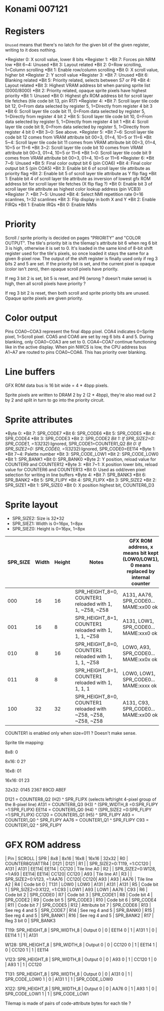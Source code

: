 # Konami 007121

# Registers

`Unused` means that there's no latch for the given bit of the given register, writing to it does nothing.

 *Register 0: X scroll value, lower 8 bits
 *Register 1:
  *Bit 7: Forces pin NRM low
  *Bit 6~4: Unused
  *Bit 3: Layout related
  *Bit 2: 0=Row scrolling, 1=Column scrolling
  *Bit 1: Enable row/column scrolling
  *Bit 0: X scroll value, higher bit
 *Register 2: Y scroll value
 *Register 3:
  *Bit 7: Unused
  *Bit 6: Blanking related
  *Bit 5: Priority related, selects between S7 or P8
  *Bit 4: Layout related
  *Bit 3: Highest VRAM address bit when parsing sprite list ($0000/$8000)
  *Bit 2: Priority related, opaque sprite pixels have highest priority
  *Bit 1: Unused
  *Bit 0: Highest gfx ROM address bit for scroll layer tile fetches (tile code bit 13, pin R17)
 *Register 4:
  *Bit 7: Scroll layer tile code bit 12, 0=From data selected by register 5, 1=Directly from register 4 bit 3
  *Bit 6: Scroll layer tile code bit 11, 0=From data selected by register 5, 1=Directly from register 4 bit 2
  *Bit 5: Scroll layer tile code bit 10, 0=From data selected by register 5, 1=Directly from register 4 bit 1
  *Bit 4: Scroll layer tile code bit 9, 0=From data selected by register 5, 1=Directly from register 4 bit 0
  *Bit 3~0: See above.
 *Register 5:
  *Bit 7~6: Scroll layer tile code bit 12 comes from VRAM attribute bit 00=3, 01=4, 10=5 or 11=6
  *Bit 5~4: Scroll layer tile code bit 11 comes from VRAM attribute bit 00=3, 01=4, 10=5 or 11=6
  *Bit 3~2: Scroll layer tile code bit 10 comes from VRAM attribute bit 00=3, 01=4, 10=5 or 11=6
  *Bit 1~0: Scroll layer tile code bit 9 comes from VRAM attribute bit 00=3, 01=4, 10=5 or 11=6
 *Register 6:
  *Bit 7~6: Unused
  *Bit 5: Final color output bit 6 (pin COA6)
  *Bit 4: Final color output bit 5 (pin COA5)
  *Bit 3: Enable bit 6 of scroll layer tile attribute as priority flag
  *Bit 2: Enable bit 5 of scroll layer tile attribute as Y flip flag
  *Bit 1: Enable bit 4 of scroll layer tile attribute as inversion of lowest gfx ROM address bit for scroll layer tile fetches (X flip flag ?)
  *Bit 0: Enable bit 3 of scroll layer tile attribute as highest color lookup address (pin VCB3)
 *Register 7:
  *Bit 7~5: Unused
  *Bit 4: Select NMI repetition rate 0=16 scanlines, 1=32 scanlines
  *Bit 3: Flip display in both X and Y
  *Bit 2: Enable FIRQs
  *Bit 1: Enable IRQs
  *Bit 0: Enable NMIs
  
# Priority

Scroll / sprite priority is decided on pages "PRIORITY" and "COLOR OUTPUT".
The tile's priority bit is the tilemap's attribute bit 6 when reg 6 bit 3 is high, otherwise it is set to 0.
It's loaded in the same kind of 8-bit shift register used for the tile's pixels, so once loaded it stays the same for a given 8-pixel row.
The output of the shift register is finally used only if reg 3 bits 2 and 5 are set.
If the priority bit is set, and the current pixel is opaque (color isn't zero), then opaque scroll pixels have priority.

If reg 3 bit 2 is set, bit 5 is reset, and P6 (wrong ? doesn't make sense) is high, then all scroll pixels have priority ?

If reg 3 bit 2 is reset, then both scroll and sprite priority bits are unused. Opaque sprite pixels are given priority.

# Color output

Pins COA0~COA3 represent the final 4bpp pixel. COA4 indicates 0=Sprite pixel, 1=Scroll pixel. COA5 and COA6 are set by reg 6 bits 4 and 5.
During blanking, only COA0~COA3 are set to 0. COA4~COA7 continue functioning like in the active display.
When pin NWCS is low, the CPU address bus A1~A7 are routed to pins COA0~COA6. This has priority over blanking.

# Line buffers

GFX ROM data bus is 16 bit wide = 4 * 4bpp pixels.

Sprite pixels are written to DRAM 2 by 2 (2 * 4bpp), they're also read out 2 by 2 and split in turn to go into the priority circuit.

# Sprite attributes

 *Byte 0:
  *Bit 7: SPR_CODE7
  *Bit 6: SPR_CODE6
  *Bit 5: SPR_CODE5
  *Bit 4: SPR_CODE4
  *Bit 3: SPR_CODE3
  *Bit 2: SPR_CODE2
  *Bit 1: If SPR_SIZE2=0: SPR_CODE1, =1(32*32):Ignored, SPR_CODE1=COUNTER1_Q2
  *Bit 0: If SPR_SIZE2=0: SPR_CODE0, =1(32*32):Ignored, SPR_CODE0=EE114
 *Byte 1:
  *Bit 7~4: Palette number
  *Bit 3: SPR_CODE_LOW1
  *Bit 2: SPR_CODE_LOW0
  *Bit 1: SPR_BANK1
  *Bit 0: SPR_BANK0
 *Byte 2: Y position, reload value for COUNTER9 and COUNTER12
 *Byte 3:
  *Bit 7~1: X position lower bits, reload value for COUNTER6 and COUNTER13
  *Bit 0: Used as odd/even pixel selection for writing in line buffers
 *Byte 4:
  *Bit 7: SPR_BANK3
  *Bit 6: SPR_BANK2
  *Bit 5: SPR_FLIPY
  *Bit 4: SPR_FLIPX
  *Bit 3: SPR_SIZE2
  *Bit 2: SPR_SIZE1
  *Bit 1: SPR_SIZE0
  *Bit 0: X position highest bit, COUNTER6_D3

# Sprite layout

* SPR_SIZE2: Size is 32*32
* SPR_SIEZ1: Width is 0=16px, 1=8px
* SPR_SIEZ0: Height is 0=16px, 1=8px

| SPR_SIZE | Width | Height | Notes | GFX ROM address, x means bit kept (LOW0/LOW1), 0 means replaced by internal counter
|----------|-------|--------|---------------------------------------------------------------|-------------------|
| 000      | 16    | 16     | SPR_HEIGHT_8=0, COUNTER1 reloaded with 1, 1, ~Z58, ~Z58       | A131, AA76, SPR_CODE0... MAME:xx00 ok
| 001      | 16    | 8      | SPR_HEIGHT_8=1, COUNTER1 reloaded with 1, 1, 1, ~Z58          | A131, LOW1, SPR_CODE0... MAME:xxx0 ok
| 010      | 8     | 16     | SPR_HEIGHT_8=0, COUNTER1 reloaded with 1, 1, 1, ~Z58          | LOW0, A93, SPR_CODE0...  MAME:xx0x ok
| 011      | 8     | 8      | SPR_HEIGHT_8=1, COUNTER1 reloaded with 1, 1, 1, 1             | LOW0, LOW1, SPR_CODE0... MAME:xxxx ok
| 100      | 32    | 32     | SPR_HEIGHT_8=0, COUNTER1 reloaded with ~Z58, ~Z58, ~Z58, ~Z58 | A131, C93, SPR_CODE0...  MAME:xx00 ok

COUNTER1 is enabled only when size=011 ? Doesn't make sense.

Sprite tile mapping:

8x8:
0

8x16:
0
2?

16x8:
01

16x16:
01
23

32x32:
0145
2367
89CD
ABEF

D121 =  COUNTER8_Q2 (H2) ^ SPR_FLIPX (selects left/right 4-pixel group of the 8-pixel line)
A131 =  COUNTER8_Q3 (H3) ^ (SPR_WIDTH_8 =0:SPR_FLIPY =1:SPR_FLIPX)
EE114 = COUNTER5_Q0 (H4) ^ (SPR_SIZE2 =0:SPR_FLIPY =1:SPR_FLIPX)
CC120 = COUNTER5_Q1 (H5) ^ SPR_FLIPY
A93 =   COUNTER1_Q0 ^ SPR_FLIPY
AA76 =  COUNTER1_Q1 ^ SPR_FLIPY
C93 =   COUNTER1_Q2 ^ SPR_FLIPY

# GFX ROM address

| Pin | SCROLL             | SPR                        | 8x8  | 8x16 | 16x8 | 16x16 | 32x32
| R0  | COUNTER8Q1/ATTR4   | D121                       | D121
| R1  |                    | SPR_SIZE2=0:T119, =1:CC120 | A131 | A131 | EE114| EE114 | CC120 | Tile line A0
| R2  |                    | SPR_SIZE2=0:W128, =1:A93   | EE114| EE114| CC120| CC120 | A93   | Tile line A1
| R3  |                    | SPR_SIZE2=0:V123, =1:AA76  | CC120| CC120| A93  | A93   | AA76  | Tile line A2
| R4  | Code bit 0         | T131                       | LOW0 | LOW0 | A131 | A131  | A131
| R5  | Code bit 1         | SPR_SIZE2=0:X122, =1:C93   | LOW1 | A93  | LOW1 | AA76  | C93
| R6  | Code bit 2         | SPR_CODE0
| R7  | Code bit 3         | SPR_CODE1
| R8  | Code bit 4         | SPR_CODE2
| R9  | Code bit 5         | SPR_CODE3
| R10 | Code bit 6         | SPR_CODE4
| R11 | Code bit 7         | SPR_CODE5
| R12 | Attribute bit 7    | SPR_CODE6
| R13 | See reg 4 and 5    | SPR_CODE7
| R14 | See reg 4 and 5    | SPR_BANK0
| R15 | See reg 4 and 5    | SPR_BANK1
| R16 | See reg 4 and 5    | SPR_BANK2
| R17 | Reg 3 bit 0        | SPR_BANK3

T119:
SPR_HEIGHT_8 | SPR_WIDTH_8 | Output
0            | 0     | EE114
0            | 1     | A131
1            | 0     | EE114
1            | 1     | A131

W128:
SPR_HEIGHT_8 | SPR_WIDTH_8 | Output
0            | 0     | CC120
0            | 1     | EE114
1            | 0     | CC120
1            | 1     | EE114

V123:
SPR_HEIGHT_8 | SPR_WIDTH_8 | Output
0            | 0     | A93
0            | 1     | CC120
1            | 0     | A93
1            | 1     | CC120

T131:
SPR_HEIGHT_8 | SPR_WIDTH_8 | Output
0            | 0     | A131
0            | 1     | SPR_CODE_LOW0
1            | 0     | A131
1            | 1     | SPR_CODE_LOW0

X122:
SPR_HEIGHT_8 | SPR_WIDTH_8 | Output
0            | 0     | AA76
0            | 1     | A93
1            | 0     | SPR_CODE_LOW1
1            | 1     | SPR_CODE_LOW1

Tilemap is made of pairs of code-attribute bytes for each tile ?
